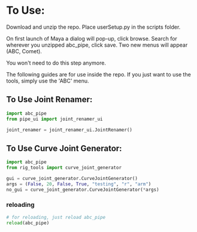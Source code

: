 # To Use:

Download and unzip the repo.
Place userSetup.py in the scripts folder.

On first launch of Maya a dialog will pop-up, click browse. Search for wherever you unzipped abc_pipe, click save.
Two new menus will appear (ABC, Comet).

You won't need to do this step anymore.

The following guides are for use inside the repo. If you just want to use the tools, simply use the 'ABC' menu.

## To Use Joint Renamer:
~~~ python
import abc_pipe
from pipe_ui import joint_renamer_ui

joint_renamer = joint_renamer_ui.JointRenamer()
~~~
## To Use Curve Joint Generator:
~~~ python
import abc_pipe
from rig_tools import curve_joint_generator

gui = curve_joint_generator.CurveJointGenerator()
args = (False, 20, False, True, "testing", "r", "arm")
no_gui = curve_joint_generator.CurveJointGenerator(*args)
~~~
### reloading
~~~ python
# for reloading, just reload abc_pipe
reload(abc_pipe)
~~~
